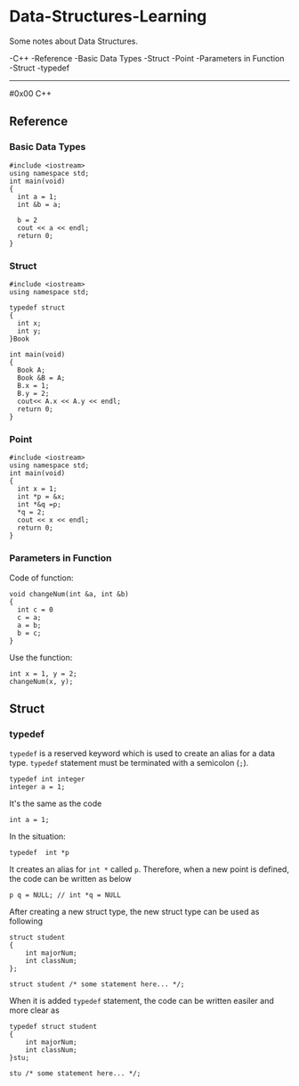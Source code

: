 # Data-Structures-Learning
Some notes about Data Structures.

-C++
  -Reference
    -Basic Data Types
    -Struct
    -Point
    -Parameters in Function
  -Struct
    -typedef
  
---
#0x00 C++
## Reference
### Basic Data Types
    #include <iostream>
    using namespace std;
    int main(void)
    {
      int a = 1;
      int &b = a;
    
      b = 2
      cout << a << endl;
      return 0;
    }

### Struct
    #include <iostream>
    using namespace std;
    
    typedef struct
    {
      int x;
      int y;
    }Book
    
    int main(void)
    {
      Book A;
      Book &B = A;
      B.x = 1;
      B.y = 2;
      cout<< A.x << A.y << endl;
      return 0;
    }
    
### Point
    #include <iostream>
    using namespace std;
    int main(void)
    {
      int x = 1;
      int *p = &x;
      int *&q =p;
      *q = 2;
      cout << x << endl;
      return 0;
    }
    
### Parameters in Function
Code of function:
    
    void changeNum(int &a, int &b)
    {
      int c = 0
      c = a;
      a = b;
      b = c;
    }
    
Use the function:
    
    int x = 1, y = 2;
    changeNum(x, y);

## Struct
### typedef
`typedef` is a reserved keyword which is used to create an alias for a data type. `typedef` statement must be terminated with a semicolon (`;`).
    
    typedef int integer
    integer a = 1;

It's the same as the code

    int a = 1;
    
In the situation:

    typedef  int *p

It creates an alias for `int *` called `p`. Therefore, when a new point is defined, the code can be written as below

    p q = NULL; // int *q = NULL
    
After creating a new struct type, the new struct type can be used as following
    
    struct student
    {
        int majorNum;
        int classNum;
    };
    
    struct student /* some statement here... */;
    
When it is added `typedef` statement, the code can be written easiler and more clear as

    typedef struct student
    {
        int majorNum;
        int classNum;
    }stu;
    
    stu /* some statement here... */;
